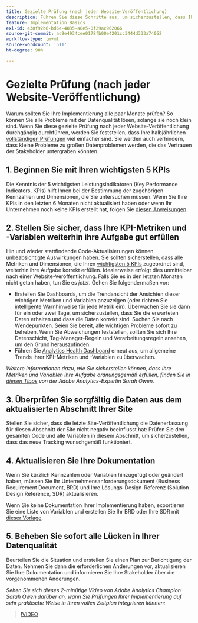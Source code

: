 ```yaml
---
title: Gezielte Prüfung (nach jeder Website-Veröffentlichung)
description: Führen Sie diese Schritte aus, um sicherzustellen, dass Ihre Implementierung fehlerfrei und im Einklang mit Ihren KPIs ausgeführt wird.
feature: Implementation Basics
exl-id: e38f92b6-bd6e-4835-a8e5-0f29ac962066
source-git-commit: ac9e4934cee0178fb00e4201cc3444d333a74052
workflow-type: tm+mt
source-wordcount: '511'
ht-degree: 98%

---
```


# Gezielte Prüfung (nach jeder Website-Veröffentlichung)

Warum sollten Sie Ihre Implementierung alle paar Monate prüfen? So können Sie alle Probleme mit der Datenqualität lösen, solange sie noch klein sind. Wenn Sie diese gezielte Prüfung nach jeder Website-Veröffentlichung durchgängig durchführen, werden Sie feststellen, dass Ihre halbjährlichen [vollständigen Prüfungen](/help/implement/review/full-review.md) viel einfacher sind. Sie werden auch verhindern, dass kleine Probleme zu großen Datenproblemen werden, die das Vertrauen der Stakeholder untergraben könnten.

## 1. Beginnen Sie mit Ihren wichtigsten 5 KPIs

Die Kenntnis der 5 wichtigsten Leistungsindikatoren (Key Performance Indicators, KPIs) hilft Ihnen bei der Bestimmung der zugehörigen Kennzahlen und Dimensionen, die Sie untersuchen müssen. Wenn Sie Ihre KPIs in den letzten 6 Monaten nicht aktualisiert haben oder wenn Ihr Unternehmen noch keine KPIs erstellt hat, folgen Sie [diesen Anweisungen](/help/implement/review/define-kpis.md).

## 2. Stellen Sie sicher, dass Ihre KPI-Metriken und -Variablen weiterhin ihre Aufgabe gut erfüllen

Hin und wieder stattfindende Code-Aktualisierungen können unbeabsichtigte Auswirkungen haben. Sie sollten sicherstellen, dass alle Metriken und Dimensionen, die Ihren [wichtigsten 5 KPIs](/help/implement/review/define-kpis.md) zugeordnet sind, weiterhin ihre Aufgabe korrekt erfüllen. Idealerweise erfolgt dies unmittelbar nach einer Website-Veröffentlichung. Falls Sie es in den letzten Monaten nicht getan haben, tun Sie es *jetzt*. Gehen Sie folgendermaßen vor:

* Erstellen Sie Dashboards, um die Trendansicht der Ansichten dieser wichtigen Metriken und Variablen anzuzeigen (oder richten Sie [intelligente Warnhinweise](https://experienceleague.adobe.com/docs/analytics/analyze/analysis-workspace/virtual-analyst/intelligent-alerts/intellligent-alerts.html?lang=de#analysis-workspace) für jede Metrik ein). Überwachen Sie sie dann für ein oder zwei Tage, um sicherzustellen, dass Sie die erwarteten Daten erhalten und dass die Daten korrekt sind. Suchen Sie nach Wendepunkten. Seien Sie bereit, alle wichtigen Probleme sofort zu beheben. Wenn Sie Abweichungen feststellen, sollten Sie sich Ihre Datenschicht, Tag-Manager-Regeln und Verarbeitungsregeln ansehen, um den Grund herauszufinden.
* Führen Sie [Analytics Health Dashboard](https://assets.adobe.com/public/9549dbe7-765a-4899-77b8-85cbba1a4252) erneut aus, um allgemeine Trends Ihrer KPI-Metriken und -Variablen zu überwachen.

*Weitere Informationen dazu, wie Sie sicherstellen können, dass Ihre Metriken und Variablen ihre Aufgabe ordnungsgemäß erfüllen, finden Sie in [diesen Tipps](https://experienceleaguecommunities.adobe.com/t5/adobe-analytics-discussions/my-five-best-tips-for-keeping-adobe-analytics-humming/td-p/388608) von der Adobe Analytics-Expertin Sarah Owen.*

## 3. Überprüfen Sie sorgfältig die Daten aus dem aktualisierten Abschnitt Ihrer Site

Stellen Sie sicher, dass die letzte Site-Veröffentlichung die Datenerfassung für diesen Abschnitt der Site nicht negativ beeinflusst hat: Prüfen Sie den gesamten Code und alle Variablen in diesem Abschnitt, um sicherzustellen, dass das neue Tracking wunschgemäß funktioniert.

## 4. Aktualisieren Sie Ihre Dokumentation

Wenn Sie kürzlich Kennzahlen oder Variablen hinzugefügt oder geändert haben, müssen Sie Ihr Unternehmensanforderungsdokument (Business Requirement Document, BRD) und Ihre Lösungs-Design-Referenz (Solution Design Reference, SDR) aktualisieren.

Wenn Sie keine Dokumentation Ihrer Implementierung haben, exportieren Sie eine Liste von Variablen und erstellen Sie Ihr BRD oder Ihre SDR mit [dieser Vorlage](https://experienceleague.adobe.com/docs/analytics-learn/tutorials/implementation/implementation-basics/creating-a-business-requirements-document.html#implementation).

## 5. Beheben Sie sofort alle Lücken in Ihrer Datenqualität

Beurteilen Sie die Situation und erstellen Sie einen Plan zur Berichtigung der Daten. Nehmen Sie dann die erforderlichen Änderungen vor, aktualisieren Sie Ihre Dokumentation und informieren Sie Ihre Stakeholder über die vorgenommenen Änderungen.

*Sehen Sie sich dieses 2-minütige Video von Adobe Analytics Champion Sarah Owen darüber an, wann Sie Prüfungen Ihrer Implementierung auf sehr praktische Weise in Ihren vollen Zeitplan integrieren können:*

>[!VIDEO](https://video.tv.adobe.com/v/328340/?quality=12&learn=on)
